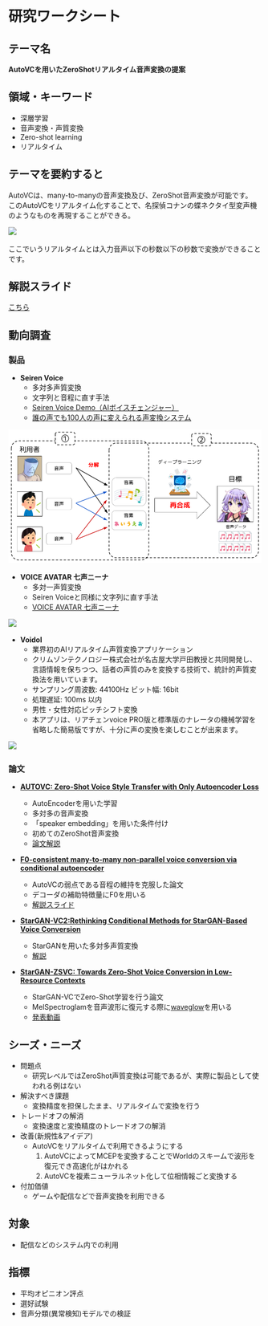 # 研究ワークシート

## テーマ名
**AutoVCを用いたZeroShotリアルタイム音声変換の提案**

## 領域・キーワード
- 深層学習
- 音声変換・声質変換
- Zero-shot learning
- リアルタイム

## テーマを要約すると
AutoVCは、many-to-manyの音声変換及び、ZeroShot音声変換が可能です。  
このAutoVCをリアルタイム化することで、名探偵コナンの蝶ネクタイ型変声機のようなものを再現することができる。  

![](https://www.ytv.co.jp/conan/item/images/one/seen_pict03.png)

ここでいうリアルタイムとは入力音声以下の秒数以下の秒数で変換ができることです。  

## 解説スライド
[こちら](https://docs.google.com/presentation/d/1GP8vfhLL26hQ1_5-KavN7qFaNSE8UzbHCzcuUxzEM9g/edit?usp=sharing)

## 動向調査

### 製品
- **Seiren Voice** 
  - 多対多声質変換
  - 文字列と音程に直す手法
  - [Seiren Voice Demo（AIボイスチェンジャー）](https://seiren-voice.dmv.nico/)  
  - [誰の声でも100人の声に変えられる声変換システム](https://dmv.nico/ja/articles/seiren_voice/)  

![](../images/yukarin.png)

- **VOICE AVATAR 七声ニーナ**
  - 多対一声質変換
  - Seiren Voiceと同様に文字列に直す手法
  - [VOICE AVATAR 七声ニーナ](https://nanakoe-nina.dena.ai/)

![](https://pbs.twimg.com/media/E4Ir_dCVIAQT5sx?format=png&name=900x900)

- **Voidol**
  - 業界初のAIリアルタイム声質変換アプリケーション
  - クリムゾンテクノロジー株式会社が名古屋大学戸田教授と共同開発し、言語情報を保ちつつ、話者の声質のみを変換する技術で、統計的声質変換法を用いています。
  - サンプリング周波数: 44100Hz ビット幅: 16bit
  - 処理遅延: 100ms 以内
  - 男性・女性対応ピッチシフト変換
  - 本アプリは、リアチェンvoice PRO版と標準版のナレータの機械学習を省略した簡易版ですが、十分に声の変換を楽しむことが出来ます。

![](https://crimsontech.jp/wp-content/uploads/billboard_voidol_ja.png)

### 論文
- **[AUTOVC: Zero-Shot Voice Style Transfer with Only Autoencoder Loss](https://arxiv.org/abs/1905.05879)**
  - AutoEncoderを用いた学習
  - 多対多の音声変換
  - 「speaker embedding」を用いた条件付け
  - 初めてのZeroShot音声変換
  - [論文解説](https://aria3366.hatenablog.com/entry/2020/09/30/191230)

- **[F0-consistent many-to-many non-parallel voice conversion via conditional autoencoder](https://arxiv.org/pdf/2004.07370.pdf)**
  - AutoVCの弱点である音程の維持を克服した論文
  - デコーダの補助特徴量にF0を用いる
  - [解説スライド](https://www.slideshare.net/FujimotoKeisuke/f0-consistent-manytomany-nonparallel-voice-conversion-via-conditional-autoencoder)

- **[StarGAN-VC2:Rethinking Conditional Methods for StarGAN-Based Voice Conversion](http://www.kecl.ntt.co.jp/people/kaneko.takuhiro/projects/stargan-vc2/index.html)**
  - StarGANを用いた多対多声質変換
  - [解説](https://medium.com/@crosssceneofwindff/stargan-vc2%E3%82%92%E7%94%A8%E3%81%84%E3%81%9F%E8%A4%87%E6%95%B0%E8%A9%B1%E8%80%85%E9%96%93%E5%A3%B0%E8%B3%AA%E5%A4%89%E6%8F%9B-24869af1e122)

- **[StarGAN-ZSVC: Towards Zero-Shot Voice Conversion in Low-Resource Contexts](https://arxiv.org/abs/2106.00043)**
  - StarGAN-VCでZero-Shot学習を行う論文
  - MelSpectroglamを音声波形に復元する際に[waveglow](https://qiita.com/mitsu-h/items/fee770f73f95e217acf7)を用いる
  - [発表動画](https://www.youtube.com/watch?v=EvWff9UYQFw)

## シーズ・ニーズ
- 問題点
  - 研究レベルではZeroShot声質変換は可能であるが、実際に製品として使われる例はない
- 解決すべき課題
  - 変換精度を担保したまま、リアルタイムで変換を行う
- トレードオフの解消
  - 変換速度と変換精度のトレードオフの解消
- 改善(新規性&アイデア)
  - AutoVCをリアルタイムで利用できるようにする
    1. AutoVCによってMCEPを変換することでWorldのスキームで波形を復元でき高速化がはかれる
    2. AutoVCを複素ニューラルネット化して位相情報ごと変換する
- 付加価値
  - ゲームや配信などで音声変換を利用できる

## 対象
- 配信などのシステム内での利用

## 指標
- 平均オピニオン評点
- 選好試験
- 音声分類(異常検知)モデルでの検証